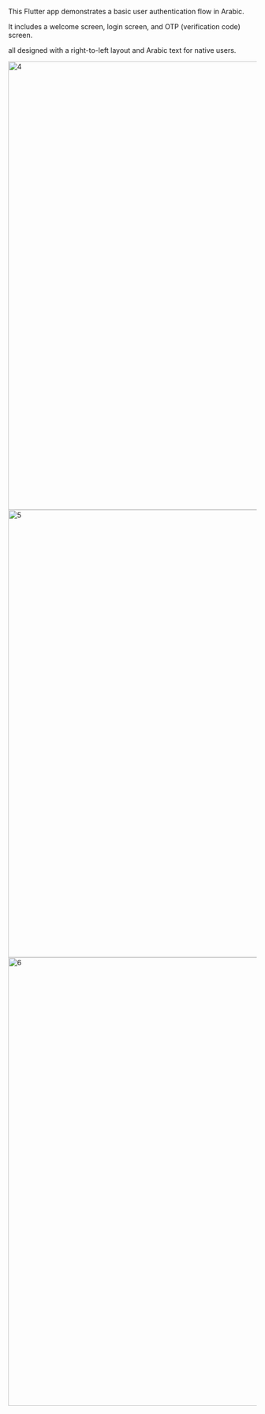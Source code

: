 This Flutter app demonstrates a basic user authentication flow in Arabic. 

It includes a welcome screen, login screen, and OTP (verification code) screen.

all designed with a right-to-left layout and Arabic text for native users.

<img width="968" height="910" alt="4" src="https://github.com/user-attachments/assets/b8df025b-65c4-4420-a057-ef21156a8ea1" />

<img width="968" height="908" alt="5" src="https://github.com/user-attachments/assets/234d03c1-1224-4edd-a166-94d90d0dc3cd" />

<img width="968" height="910" alt="6" src="https://github.com/user-attachments/assets/c39184b8-616f-4072-a2fa-961fb7a5b3ee" />
